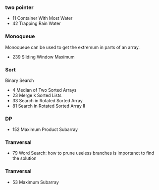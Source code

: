 ### two pointer
- 11 Container With Most Water
- 42 Trapping Rain Water

### Monoqueue
Monoqueue can be used to get the extremum in parts of an array.
- 239 Sliding Window Maximum

### Sort
Binary Search
- 4   Median of Two Sorted Arrays
- 23  Merge k Sorted Lists
- 33  Search in Rotated Sorted Array
- 81  Search in Rotated Sorted Array II

### DP
- 152 Maximum Product Subarray

### Tranversal
- 79 Word Search: how to prune useless branches is importanct to find the solution

### Tranversal
- 53 Maximum Subarray
